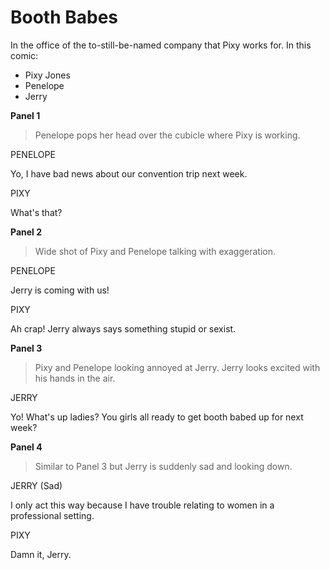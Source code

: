 # Booth Babes

In the office of the to-still-be-named company that Pixy works for. In this comic:

* Pixy Jones
* Penelope
* Jerry

**Panel 1**

> Penelope pops her head over the cubicle where Pixy is working.

PENELOPE

Yo, I have bad news about our convention trip next week.

PIXY

What's that?

**Panel 2**

> Wide shot of Pixy and Penelope talking with exaggeration.

PENELOPE

Jerry is coming with us!

PIXY

Ah crap! Jerry always says something stupid or sexist.

**Panel 3**

> Pixy and Penelope looking annoyed at Jerry. Jerry looks excited with his hands in the air.

JERRY

Yo! What's up ladies? You girls all ready to get booth babed up for next week?

**Panel 4**

> Similar to Panel 3 but Jerry is suddenly sad and looking down.

JERRY (Sad)

I only act this way because I have trouble relating to women in a professional setting.

PIXY

Damn it, Jerry.
